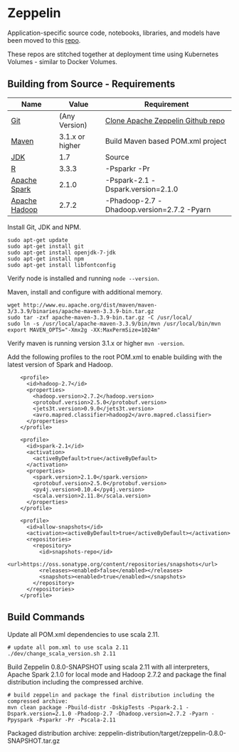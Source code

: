 # Zeppelin

Application-specific source code, notebooks, libraries, and models have been moved to this [repo](https://github.com/fluxcapacitor/source.ml).

These repos are stitched together at deployment time using Kubernetes Volumes - similar to Docker Volumes.

## Building from Source - Requirements

| Name | Value | Requirement |
| --------------------- | ------------------------ | ------------------------------------------- |
| [Git](https://git-scm.com/downloads) | (Any Version) | [Clone Apache Zeppelin Github repo](https://github.com/apache/zeppelin.git) |
| [Maven](https://maven.apache.org/download.cgi) | 3.1.x or higher | Build Maven based POM.xml project | 
| [JDK](http://www.oracle.com/technetwork/java/javase/archive-139210.html) | 1.7 | Source |
| [R](https://cran.r-project.org/bin/macosx/) | 3.3.3 | -Psparkr -Pr |
| [Apache Spark](http://spark.apache.org/downloads.html) | 2.1.0 | -Pspark-2.1 -Dspark.version=2.1.0 |
| [Apache Hadoop](http://www.apache.org/dist/hadoop/common/) | 2.7.2 | -Phadoop-2.7 -Dhadoop.version=2.7.2 -Pyarn |

Install Git, JDK and NPM.
```
sudo apt-get update
sudo apt-get install git
sudo apt-get install openjdk-7-jdk
sudo apt-get install npm
sudo apt-get install libfontconfig
```

Verify node is installed and running `node --version`.

Maven, install and configure with additional memory.
```
wget http://www.eu.apache.org/dist/maven/maven-3/3.3.9/binaries/apache-maven-3.3.9-bin.tar.gz
sudo tar -zxf apache-maven-3.3.9-bin.tar.gz -C /usr/local/
sudo ln -s /usr/local/apache-maven-3.3.9/bin/mvn /usr/local/bin/mvn
export MAVEN_OPTS="-Xmx2g -XX:MaxPermSize=1024m"
```

Verify maven is running version 3.1.x or higher `mvn -version`.


Add the following profiles to the root POM.xml to enable building with the latest version of Spark and Hadoop.
```
    <profile>
      <id>hadoop-2.7</id>
      <properties>
        <hadoop.version>2.7.2</hadoop.version>
        <protobuf.version>2.5.0</protobuf.version>
        <jets3t.version>0.9.0</jets3t.version>
        <avro.mapred.classifier>hadoop2</avro.mapred.classifier>
      </properties>
    </profile>

    <profile>
      <id>spark-2.1</id>
      <activation>
        <activeByDefault>true</activeByDefault>
      </activation>
      <properties>
        <spark.version>2.1.0</spark.version>
        <protobuf.version>2.5.0</protobuf.version>
        <py4j.version>0.10.4</py4j.version>
        <scala.version>2.11.8</scala.version>
      </properties>
    </profile>

    <profile>
      <id>allow-snapshots</id>
      <activation><activeByDefault>true</activeByDefault></activation>
      <repositories>
        <repository>
          <id>snapshots-repo</id>
          <url>https://oss.sonatype.org/content/repositories/snapshots</url>
          <releases><enabled>false</enabled></releases>
          <snapshots><enabled>true</enabled></snapshots>
        </repository>
      </repositories>
    </profile>
```

## Build Commands

Update all POM.xml dependencies to use scala 2.11.
```
# update all pom.xml to use scala 2.11
./dev/change_scala_version.sh 2.11
```

Build Zeppelin 0.8.0-SNAPSHOT using scala 2.11 with all interpreters, Apache Spark 2.1.0 for local mode and Hadoop 2.7.2 and package the final distribution including the compressed archive.

```
# build zeppelin and package the final distribution including the compressed archive:
mvn clean package -Pbuild-distr -DskipTests -Pspark-2.1 -Dspark.version=2.1.0 -Phadoop-2.7 -Dhadoop.version=2.7.2 -Pyarn -Ppyspark -Psparkr -Pr -Pscala-2.11
```

Packaged distribution archive: zeppelin-distribution/target/zeppelin-0.8.0-SNAPSHOT.tar.gz
